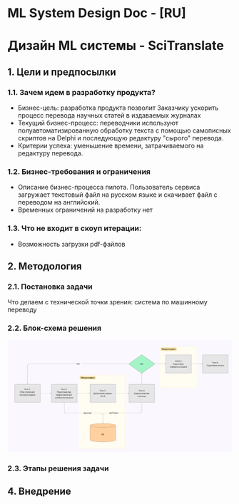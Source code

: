 # ML System Design Doc - [RU]
# Дизайн ML системы - SciTranslate
## 1. Цели и предпосылки
### 1.1. Зачем идем в разработку продукта?
* Бизнес-цель: разработка продукта позволит Заказчику ускорить процесс перевода научных статей в издаваемых журналах  
* Текущий бизнес-процесс: переводчики используют полуавтоматизированную обработку текста с помощью самописных скриптов на Delphi и последующую редактуру "сырого" перевода. 
* Критерии успеха: уменьшение времени, затрачиваемого на редактуру перевода.
### 1.2. Бизнес-требования и ограничения
* Описание бизнес-процесса пилота. Пользователь сервиса загружает текстовый файл на русском языке и скачивает файл с переводом на английский. 
*  Временных ограничений на разработку нет
### 1.3. Что не входит в скоуп итерации:
* Возможность загрузки pdf-файлов
## 2. Методология 
### 2.1. Постановка задачи
Что делаем с технической точки зрения: система по машинному переводу
### 2.2. Блок-схема решения 
![img_1.png](img_1.png)
### 2.3. Этапы решения задачи
## 4. Внедрение




